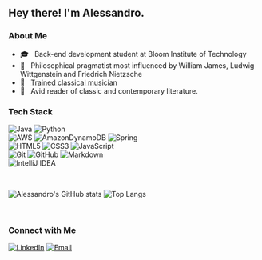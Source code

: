 <h2> Hey there! I'm Alessandro.</h2>

<h3> About Me </h3>

- 🎓 &nbsp; Back-end development student at Bloom Institute of Technology
- 🧠 &nbsp; Philosophical pragmatist most influenced by William James, Ludwig Wittgenstein and Friedrich Nietzsche
- 🎼 &nbsp; [Trained classical musician](https://soundcloud.com/alesscif/chopin-op-10-n-1?si=091d7414932a48e2b5a76a67c9245ea1&utm_source=clipboard&utm_medium=text&utm_campaign=social_sharing) 
- 📖 &nbsp; Avid reader of classic and contemporary literature.

<h3> Tech Stack</h3>

![Java](https://img.shields.io/badge/java-%23ED8B00.svg?style=for-the-badge&logo=java&logoColor=white)
![Python](https://img.shields.io/badge/python-3670A0?style=for-the-badge&logo=python&logoColor=ffdd54)
<br>![AWS](https://img.shields.io/badge/AWS-%23FF9900.svg?style=for-the-badge&logo=amazon-aws&logoColor=white)
![AmazonDynamoDB](https://img.shields.io/badge/Amazon%20DynamoDB-4053D6?style=for-the-badge&logo=Amazon%20DynamoDB&logoColor=white)
![Spring](https://img.shields.io/badge/spring-%236DB33F.svg?style=for-the-badge&logo=spring&logoColor=white)
<br>![HTML5](https://img.shields.io/badge/html5-%23E34F26.svg?style=for-the-badge&logo=html5&logoColor=white)
![CSS3](https://img.shields.io/badge/css3-%231572B6.svg?style=for-the-badge&logo=css3&logoColor=white)
![JavaScript](https://img.shields.io/badge/javascript-%23323330.svg?style=for-the-badge&logo=javascript&logoColor=%23F7DF1E)
<br>![Git](https://img.shields.io/badge/git-%23F05033.svg?style=for-the-badge&logo=git&logoColor=white)
![GitHub](https://img.shields.io/badge/github-%23121011.svg?style=for-the-badge&logo=github&logoColor=white)
![Markdown](https://img.shields.io/badge/markdown-%23000000.svg?style=for-the-badge&logo=markdown&logoColor=white)
<br>![IntelliJ IDEA](https://img.shields.io/badge/IntelliJIDEA-000000.svg?style=for-the-badge&logo=intellij-idea&logoColor=white)

<br/>

![Alessandro's GitHub stats](https://github-readme-stats.vercel.app/api?username=alesscif)
![Top Langs](https://github-readme-stats.vercel.app/api/top-langs/?username=alesscif)

<br/>

<h3> Connect with Me </h3>

<p align="left">
<a href="https://www.linkedin.com/in/alessandro-ciogli-a7018524a/"><img alt="LinkedIn" src="https://img.shields.io/badge/LinkedIn-Alessandro%20Ciogli-blue?style=flat-square&logo=linkedin"></a>
<a href="mailto:alexciogli1@gmail.com"><img alt="Email" src="https://img.shields.io/badge/Email-alexciogli1@gmail.com-blue?style=flat-square&logo=gmail"></a>
</p>
